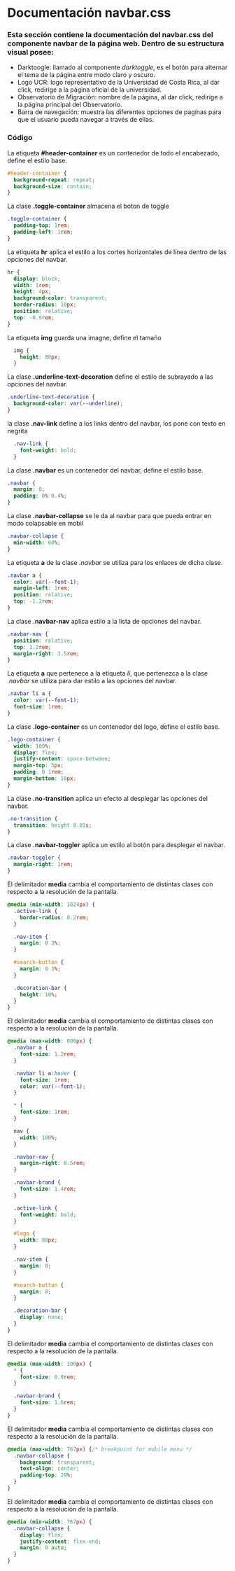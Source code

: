 # Documentación navbar.css

### Esta sección contiene la documentación del navbar.css del componente navbar de la página web. Dentro de su estructura visual posee: 
* Darktoogle: llamado al componente *darktoggle*, es el botón para alternar el tema de la página entre modo claro y oscuro.
* Logo UCR: logo representativo de la Universidad de Costa Rica, al dar click, redirige a la página oficial de la universidad.
* Observatorio de Migración: nombre de la página, al dar click, redirige a la página principal del Observatorio.
* Barra de navegación: muestra las diferentes opciones de pagínas para que el usuario pueda navegar a través de ellas.

### Código

La etiqueta **#header-container** es un contenedor de todo el encabezado, define el estilo base.
``` css
#header-container {
  background-repeat: repeat;
  background-size: contain;
}
```  

La clase **.toggle-container** almacena el boton de toggle
``` css
.toggle-container {
  padding-top: 1rem;
  padding-left: 1rem;
}
```

La etiqueta **hr** aplica el estilo a los cortes horizontales de línea dentro de las opciones del navbar.
```  css
hr {
  display: block;
  width: 1rem;
  height: 4px;
  background-color: transparent;
  border-radius: 10px;
  position: relative;
  top: -0.9rem;
}
``` 

La etiqueta **img** guarda una imagne, define el tamaño
``` css
  img {
    height: 80px;
  }
```

La clase **.underline-text-decoration** define el estilo de subrayado a las opciones del navbar.
```  css
.underline-text-decoration {
  background-color: var(--underline);
}
``` 

la clase **.nav-link** define a los links dentro del navbar, los pone con texto en negrita
``` css
  .nav-link {
    font-weight: bold;
  }
```

La clase **.navbar** es un contenedor del navbar, define el estilo base.
```  css
.navbar {
  margin: 0;
  padding: 0% 0.4%;
}
``` 

La clase **.navbar-collapse** se le da al navbar para que pueda entrar en modo colapsable en mobil
``` css
.navbar-collapse {
  min-width: 60%;
}
```

La etiqueta **a** de la clase *.navbar* se utiliza para los enlaces de dicha clase.
```  css
.navbar a {
  color: var(--font-1);
  margin-left: 1rem;
  position: relative;
  top: -1.2rem;
}
``` 

La clase **.navbar-nav** aplica estilo a la lista de opciones del navbar.
```  css
.navbar-nav {
  position: relative;
  top: 1.2rem;
  margin-right: 3.5rem;
}
```  

La etiqueta **a** que pertenece a la etiqueta *li*, que pertenezca a la clase *.navbar* se utiliza para dar estilo a las opciones del navbar.
```  css
.navbar li a {
  color: var(--font-1);
  font-size: 1rem;
}
```  

La clase **.logo-container** es un contenedor del logo, define el estilo base.
```  css
.logo-container {
  width: 100%;
  display: flex;
  justify-content: space-between;
  margin-top: 5px;
  padding: 0 1rem;
  margin-bottom: 16px;
} 
```  
    
La clase **.no-transition** aplica un efecto al desplegar las opciones del navbar.
```  css
.no-transition {
  transition: height 0.01s;
}
``` 

La clase **.navbar-toggler** aplica un estilo al botón para desplegar el navbar.
```  css
.navbar-toggler {
  margin-right: 1rem;
}
``` 

El delimitador **media** cambia el comportamiento de distintas clases con respecto a la resolución de la pantalla.
``` css
@media (min-width: 1024px) {
  .active-link {
    border-radius: 0.2rem;
  }

  .nav-item {
    margin: 0 3%;
  }

  #search-button {
    margin: 0 3%;
  }

  .decoration-bar {
    height: 10%;
  }
}
``` 

El delimitador **media** cambia el comportamiento de distintas clases con respecto a la resolución de la pantalla.
```  css
@media (max-width: 800px) {
  .navbar a {
    font-size: 1.2rem;
  }

  .navbar li a:hover {
    font-size: 1rem;
    color: var(--font-1);
  }

  * {
    font-size: 1rem;
  }

  nav {
    width: 100%;
  }

  .navbar-nav {
    margin-right: 0.5rem;
  }

  .navbar-brand {
    font-size: 1.4rem;
  }

  .active-link {
    font-weight: bold;
  }

  #logo {
    width: 80px;
  }

  .nav-item {
    margin: 0;
  }

  #search-button {
    margin: 0;
  }

  .decoration-bar {
    display: none;
  }
}
```  

El delimitador **media** cambia el comportamiento de distintas clases con respecto a la resolución de la pantalla.
```  css
@media (max-width: 300px) {
  * {
    font-size: 0.8rem;
  }

  .navbar-brand {
    font-size: 1.6rem;
  }
}
```  

El delimitador **media** cambia el comportamiento de distintas clases con respecto a la resolución de la pantalla.
```  css
@media (max-width: 767px) {/* breakpoint for mobile menu */
  .navbar-collapse {
    background: transparent;
    text-align: center;
    padding-top: 20%;
  }
}
``` 

El delimitador **media** cambia el comportamiento de distintas clases con respecto a la resolución de la pantalla.
```  css
@media (min-width: 767px) {
  .navbar-collapse {
    display: flex;
    justify-content: flex-end;
    margin: 0 auto;
  }
}
```  